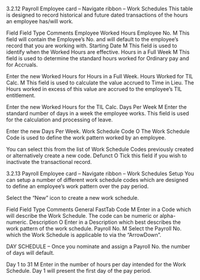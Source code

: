 3.2.12	Payroll Employee card – Navigate ribbon – Work Schedules
This table is designed to record historical and future dated transactions of the hours an employee has/will work.

 

Field	Field Type	Comments
Employee Worked Hours
Employee No.	M	This field will contain the Employee’s No. and will default to the employee’s record that you are working with.
Starting Date	M	This field is used to identify when the Worked Hours are effective.
Hours in a Full Week	M	This field is used to determine the standard hours worked for Ordinary pay and for Accruals.

Enter the new Worked Hours for Hours in a Full Week.
Hours Worked for TIL Calc.	M	This field is used to calculate the value accrued to Time in Lieu.  The Hours worked in excess of this value are accrued to the employee’s TIL entitlement.  

Enter the new Worked Hours for the TIL Calc.
Days Per Week	M	Enter the standard number of days in a week the employee works.  This field is used for the calculation and processing of leave.

Enter the new Days Per Week.
Work Schedule Code	O	The Work Schedule Code is used to define the work pattern worked by an employee.

You can select this from the list of Work Schedule Codes previously created or alternatively create a new code. 
Defunct	O	Tick this field if you wish to inactivate the transactional record.  

3.2.13	Payroll Employee card – Navigate ribbon – Work Schedules Setup
You can setup a number of different work schedule codes which are designed to define an employee’s work pattern over the pay period.

 

Select the “New” icon to create a new work schedule.  




 

Field	Field Type	Comments
General FastTab
Code	M	Enter in a Code which will describe the Work Schedule.  The code can be numeric or alpha-numeric.
Description	O	Enter in a Description which best describes the work pattern of the work schedule.
Payroll No.	M	Select the Payroll No. which the Work Schedule is applicable to via the “ArrowDown”.

DAY SCHEDULE – Once you nominate and assign a Payroll No. the number of days will default.

Day 1 to 31	M	Enter in the number of hours per day intended for the Work Schedule.  Day 1 will present the first day of the pay period.  
